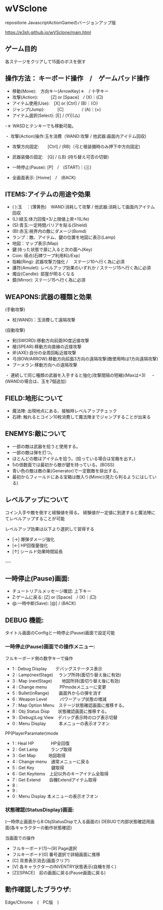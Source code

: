 # wVSclone
repositorie JavascriptActionGameのバージョンアップ版

https://e3sh.github.io/wVSclone/main.html

## ゲーム目的
各ステージをクリアして15面のボスを倒す


## 操作方法： キーボード操作　/　ゲームパッド操作
- 移動(Move):　方向キー(ArrowKey)＊　/ 十字キー
- 攻撃(Action):　　　[Z] or [Space]　/ (X)｜(□)
- アイテム使用(Use):　[X] or [Ctrl]  / (B)｜(○)
- ジャンプ(Jump):　　　[C]　　　　    / (A)｜(×)
- アイテム選択(Select): [E]         / (Y)|(△) 

-＊ WASDとテンキーでも移動可能。

・ 攻撃(Action)操作:玉を消費（WAND:攻撃 / 他武器:画面内アイテム回収)

- 攻撃方向固定:　　[Ctrl] / (RB)（弓と槍装備時のみ押下中方向固定)
- 武器装備の固定:　[Q]    / (LB) (持ち替え可否の切替)

- 一時停止(Pause):  [P]　/　(START)｜(三) 
- 全画面表示:   [Home]　/　(BACK)

## ITEMS:アイテムの用途や効果
- ( ):玉　：(薄黄色)　WAND:消耗して攻撃 / 他武器:消耗して画面内アイテム回収
- (L):緑玉:体力回復+3/上限値上昇+1(Life)
- (S):青玉:一定時間バリアを貼る(Shield)
- (B):赤玉:視界内の敵にダメージ(Bomd)
- ランプ：敵、アイテム、鍵の位置を地図に表示(Lamp)
- 地図：マップ表示(Map)
- 鍵:持った状態で扉に入ると次の面へ(Key)
- Coin: 得点(石碑ワープ利用料)/Exp）
- 指輪(Ring): 武器攻撃力強化 / 　ステージ10へ行く為に必須
- 護符(Amulet): レベルアップ効果のいずれか / ステージ15へ行く為に必須
- 燭台(Candle): 部屋が明るくなる
- 鏡(Mirror): ステージ15へ行く為に必須


## WEAPONS:武器の種類と効果
(手動攻撃)
- 杖(WAND)：玉消費して遠隔攻撃


(自動攻撃)
- 剣(SWORD):移動方向前面90度近接攻撃　
- 槍(SPEAR):移動方向直線の近接攻撃　
- 斧(AXE):自分の全周回転近接攻撃　
- 弓(BOW/ARROW):移動方向前面3方向の遠隔攻撃(敵使用時は1方向遠隔攻撃)　
- ブーメラン:移動方向への遠隔攻撃　

・ 連続して同じ種類の武器を入手すると強化(攻撃間隔の短縮)(Maxは+3)　
・ (WANDの場合は、玉を7個追加）

## FIELD:地形について

- 魔法陣: 出現地点にある、接触時レベルアップチェック
- 石碑: 触れるとコイン10枚消費して魔法陣までジャンプすることが出来る
 

## ENEMYS:敵について
- 一部の敵は武器を拾うと使用する。
- 一部の敵は弾を打つ。
- ほとんどの敵はアイテムを拾う。(拾っている場合は宝箱を出す。)
- 5の倍数面では最初から敵が鍵を持っている。(BOSS)
- 青い色の敵は敵の巣(Generator)で一定数敵を排出する。
- 最初からフィールドにある宝箱は敵入り(Mimic)(見たら判るようにはしている)


## レベルアップについて
コイン入手や敵を倒すと経験値を得る。
経験値が一定値に到達すると魔法陣にてレベルアップすることが可能

レベルアップ効果は以下より選択して習得する
- [→] 爆弾ダメージ強化
- [←] HP回復量強化
- [↑] シールド効果時間延長

--- 　　

## 一時停止(Pause)画面:
- チュートリアルメッセージ確認:  上下キー 
- Z:ゲームに戻る: [Z] or [Space]　/ (X)｜(□) 
- @:一時中断(Save): [@] / (BACK)

## DEBUG 機能:
タイトル画面のConfigと一時停止(Pause)画面で設定可能

### 一時停止(Pause)画面での操作メニュー:
フルキーボード側の数字キーで操作
　
- 1 : Debug Display　　デバッグステータス表示
- 2 : Lamp(nextStage) 　ランプ所持(面切り替え後に有効) 　
- 3 : Map (nextStage) 　　地図所持(面切り替え後に有効)　 
- 4 : Change menu　　　PPmodeメニューに変更 
- 5 : Bullet(inRange) 　　画面外からの弾を消す
- 6 : Weapon Level　　　パワーアップ状態の増減
- 7 : Map Option Menu　ステージ状態確認画面に推移する。
- 8 : Obj Status Disp　　状態確認画面に推移する。　 
- 9 : (Debug)Log View　デバッグ表示時のログ表示切替
- 0 : Menu Display　　　本メニューの表示オフオン 　

PP(PlayerParamater)mode
- 1 : Heal HP　　　　HP全回復    
- 2 : Get Lamp　　　ランプ取得 　
- 3 : Get Map　　　地図取得　 
- 4 : Change menu　通常メニューに戻る 
- 5 : Get Key　　　　鍵取得
- 6 : Get Keyitems　上記以外のキーアイテム全取得
- 7 : Get Extend　　自機Extendアイテム取得
- 8 :  
- 9 : 
- 0 : Menu Display    本メニューの表示オフオン 　

### 状態確認(StatusDisplay)画面:
(一時停止画面から8:ObjStatusDispで入る画面の)
DEBUGで内部状態確認用画面(各キャラクターの動作状態確認)

当画面での操作
- フルキーボード[1]～[9] Page選択
- フルキーボード[0]      番号選択で詳細画面に推移 　
- [C]  背景表示消去(画面クリア)　　　　
- [V]  各キャラクターのINVENTRY状態表示(自機を除く)　　　　　
- [Z][SPACE]　前の画面に戻る(Pause画面に戻る)

## 動作確認したブラウザ: 
Edge/Chrome　(　PC版　)
